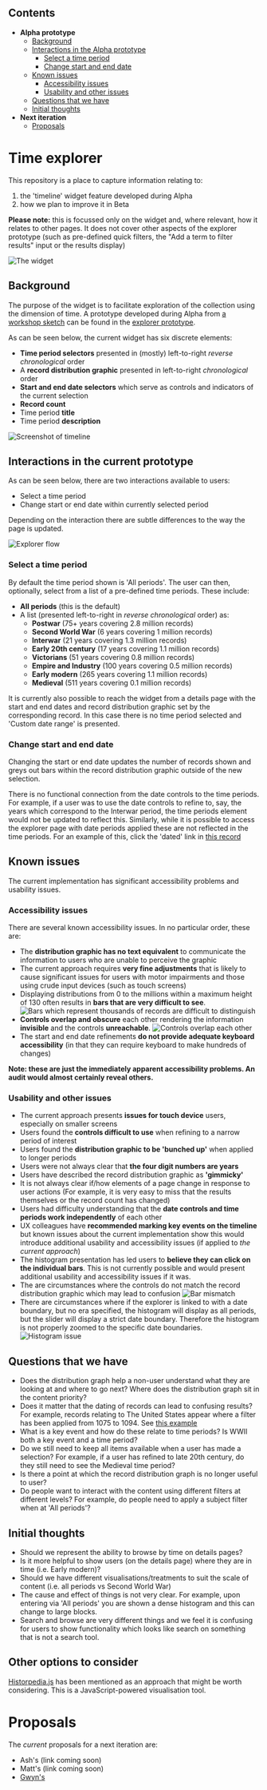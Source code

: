 ## Contents

* **Alpha prototype**
   * [Background](#background)
   * [Interactions in the Alpha prototype](#interactions-in-the-current-prototype)
     * [Select a time period](#select-a-time-period)
     * [Change start and end date](#change-start-and-end-date)
   * [Known issues](#known-issues)
     * [Accessibility issues](#accessibility-issues)
     * [Usability and other issues](#usability-and-other-issues)
   * [Questions that we have](#questions-that-we-have)
   * [Initial thoughts](#initial-thoughts)
* **Next iteration**
  * [Proposals](#proposals)
  

# Time explorer

This repository is a place to capture information relating to:
 
1. the 'timeline' widget feature developed during Alpha
2. how we plan to improve it in Beta

**Please note:** this is focussed only on the widget and, where relevant, how it relates to other pages. It does not cover other aspects of the explorer prototype (such as pre-defined quick filters, the "Add a term to filter results" input or the results display)

![The widget](images/whole_page.png "The widget")

## Background

The purpose of the widget is to facilitate exploration of the collection using the dimension of time. A prototype developed during Alpha from [a workshop sketch](
https://raw.githubusercontent.com/nationalarchives/ds-alpha/master/ux/ideation/sketching-session-1/IMG_20200121_150131.jpg?token=AD2CJS4H6MLXNVSXSG4OX2C7VUGP2) can be found in the [explorer prototype](https://alpha.nationalarchives.gov.uk/collectionexplorer/?start_year=0974&end_year=1485&era=medieval). 

As can be seen below, the current widget has six discrete elements: 

* **Time period selectors** presented in (mostly) left-to-right _reverse chronological_ order
* A **record distribution graphic** presented in left-to-right _chronological_ order
* **Start and end date selectors** which serve as controls and indicators of the current selection
* **Record count**
* Time period **title**
* Time period **description**

![Screenshot of timeline](images/alpha_timeline.jpg "Screenshot of timeline")

## Interactions in the current prototype

As can be seen below, there are two interactions available to users: 

* Select a time period
* Change start or end date within currently selected period

Depending on the interaction there are subtle differences to the way the page is updated. 

![Explorer flow](images/explorer_flow.png "Explorer flow")

### Select a time period

By default the time period shown is 'All periods'. The user can then, optionally, select from a list of a pre-defined time periods. These include:
* **All periods** (this is the default)
* A list (presented left-to-right in _reverse chronological_ order) as:
    * **Postwar** (75+ years covering 2.8 million records)
    * **Second World War** (6 years covering 1 million records)
    * **Interwar** (21 years covering 1.3 million records)
    * **Early 20th century** (17 years covering 1.1 million records)
    * **Victorians** (51 years covering 0.8 million records)
    * **Empire and Industry** (100 years covering 0.5 million records)
    * **Early modern** (265 years covering 1.1 million records)
    * **Medieval** (511 years covering 0.1 million records)

It is currently also possible to reach the widget from a details page with the start and end dates and record distribution graphic set by the corresponding record. In this case there is no time period selected and 'Custom date range' is presented.

### Change start and end date

Changing the start or end date updates the number of records shown and greys out bars within the record distribution graphic outside of the new selection.

There is no functional connection from the date controls to the time periods. For example, if a user was to use the date controls to refine to, say, the years which correspond to the Interwar period, the time periods element would not be updated to reflect this. Similarly, while it is possible to access the explorer page with date periods applied these are not reflected in the time periods. For an example of this, click the 'dated' link in [this record](https://alpha.nationalarchives.gov.uk/journey/record/E/40/4913)
        
## Known issues

The current implementation has significant accessibility problems and usability issues.  

### Accessibility issues

There are several known accessibility issues. In no particular order, these are:

* The **distribution graphic has no text equivalent** to communicate the information to users who are unable to perceive the graphic
* The current approach requires **very fine adjustments** that is likely to cause significant issues for users with motor impairments and those using crude input devices (such as touch screens)
* Displaying distributions from 0 to the millions within a maximum height of 130 often results in **bars that are very difficult to see**. ![Bars which represent thousands of records are difficult to distinguish](images/difficult_to_differentiate.png "Bars which represent thousands of records are difficult to distinguish")
* **Controls overlap and obscure** each other rendering the information **invisible** and the controls **unreachable**. ![Controls overlap each other](images/controls_overlap.png "Controls overlap each other")
* The start and end date refinements **do not provide adequate keyboard accessibility** (in that they can require keyboard to make hundreds of changes)

**Note: these are just the immediately apparent accessibility problems. An audit would almost certainly reveal others.** 

### Usability and other issues

* The current approach presents **issues for touch device** users, especially on smaller screens
* Users found the **controls difficult to use** when refining to a narrow period of interest
* Users found the **distribution graphic to be 'bunched up'** when applied to longer periods
* Users were not always clear that **the four digit numbers are years**
* Users have described the record distribution graphic as **'gimmicky'**
* It is not always clear if/how elements of a page change in response to user actions (For example, it is very easy to miss that the results themselves or the record count has changed)
* Users had difficulty understanding that the **date controls and time periods work independently** of each other
* UX colleagues have **recommended marking key events on the timeline** but known issues about the current implementation show this would introduce additional usability and accessibility issues (if applied to _the current approach_)
* The histogram presentation has led users to **believe they can click on the individual bars**. This is not currently possible and would present additional usability and accessibility issues if it was.
* The are circumstances where the controls do not match the record distribution graphic which may lead to confusion ![Bar mismatch](images/bar_mismatch.png "Bar mismatch")
* There are circumstances where if the explorer is linked to with a date boundary, but no era specified, the histogram will display as all periods, but the slider will display a strict date boundary. Therefore the histogram is not properly zoomed to the specific date boundaries.  ![Histogram issue](images/histogram_issue.png)

## Questions that we have 

* Does the distribution graph help a non-user understand what they are looking at and where to go next? Where does the distribution graph sit in the content priority?
* Does it matter that the dating of records can lead to confusing results? For example, records relating to The United States appear where a filter has been applied from 1075 to 1094. See [this example](https://alpha.nationalarchives.gov.uk/collectionexplorer/?start_year=1075&end_year=1094&era=medieval)
* What is a key event and how do these relate to time periods? Is WWII both a key event and a time period?
* Do we still need to keep all items available when a user has made a selection? For example, if a user has refined to late 20th century, do they still need to see the Medieval time period?
* Is there a point at which the record distribution graph is no longer useful to user? 
* Do people want to interact with the content using different filters at different levels? For example, do people need to apply a subject filter when at 'All periods'?  

## Initial thoughts

* Should we represent the ability to browse by time on details pages?
* Is it more helpful to show users (on the details page) where they are in time (i.e. Early modern)?
* Should we have different visualisations/treatments to suit the scale of content (i.e. all periods vs Second World War)
* The cause and effect of things is not very clear. For example, upon entering via 'All periods' you are shown a dense histogram and this can change to large blocks. 
* Search and browse are very different things and we feel it is confusing for users to show functionality which looks like search on something that is not a search tool.

## Other options to consider

[Historpedia.js](https://js.histropedia.com/index.html) has been mentioned as an approach that might be worth considering. This is a JavaScript-powered visualisation tool.

# Proposals

The _current_ proposals for a next iteration are: 

* Ash's (link coming soon)
* Matt's (link coming soon)
* [Gwyn's](gwyn_proposal_iteration_two)
